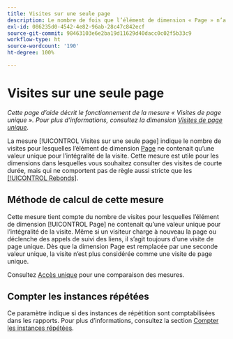 ```yaml
---
title: Visites sur une seule page
description: Le nombre de fois que l’élément de dimension « Page » n’a pas changé au cours d’une visite.
exl-id: 086235d0-4542-4e82-96ab-28c47c842ecf
source-git-commit: 98463103e6e2ba19d11629d40dacc0c02f5b33c9
workflow-type: ht
source-wordcount: '190'
ht-degree: 100%

---
```


# Visites sur une seule page

*Cette page d’aide décrit le fonctionnement de la mesure « Visites de page unique ». Pour plus d’informations, consultez la dimension [Visites de page unique](../dimensions/single-page-visits.md).*

La mesure [!UICONTROL Visites sur une seule page] indique le nombre de visites pour lesquelles l’élément de dimension [Page](../dimensions/page.md) ne contenait qu’une valeur unique pour l’intégralité de la visite. Cette mesure est utile pour les dimensions dans lesquelles vous souhaitez consulter des visites de courte durée, mais qui ne comportent pas de règle aussi stricte que les [[!UICONTROL Rebonds]](bounces.md).

## Méthode de calcul de cette mesure

Cette mesure tient compte du nombre de visites pour lesquelles l’élément de dimension [!UICONTROL Page] ne contenait qu’une valeur unique pour l’intégralité de la visite. Même si un visiteur charge à nouveau la page ou déclenche des appels de suivi des liens, il s’agit toujours d’une visite de page unique. Dès que la dimension Page est remplacée par une seconde valeur unique, la visite n’est plus considérée comme une visite de page unique.

Consultez [Accès unique](single-access.md) pour une comparaison des mesures.

## Compter les instances répétées

Ce paramètre indique si des instances de répétition sont comptabilisées dans les rapports. Pour plus d’informations, consultez la section [Compter les instances répétées](/help/components/metrics/count-repeat-instances.md).